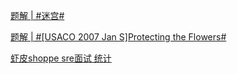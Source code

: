 [题解 | #迷宫#](https://www.nowcoder.com/discuss/559252165400780800?fromPut=jj-github&urlSource=extension-api)

[题解 | #[USACO 2007 Jan S]Protecting the Flowers#](https://www.nowcoder.com/discuss/559264608659234816?fromPut=jj-github&urlSource=extension-api)

[虾皮shoppe sre面试 统计](https://www.nowcoder.com/feed/main/detail/6ac9fcf6818947a29c2b79c9631a6d9b?fromPut=jj-github&urlSource=extension-api)